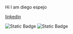  Hi I am diego espejo

[linkedin](https://www.admagazine.com/articulos/flores-moradas-las-mas-bonitas-para-regalar)

![Static Badge](https://img.shields.io/badge/-LinkedIn-blue?style=flat&logo=Linkedin&label=Linkedin&link=https%3A%2F%2Fwww.linkedin.com%2Fin%2Fjohn-su%25C3%25A1rez-p%25C3%25A9rez-9a3b07168%2F)
![Static Badge](https://img.shields.io/badge/-Logo-color?style=flat&logo=Logo&link=url)
